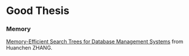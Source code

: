 # Good Thesis

### Memory

[Memory-Efficient Search Trees for Database Management Systems](http://people.iiis.tsinghua.edu.cn/~huanchen/publications/CMU-CS-20-101.pdf) from Huanchen ZHANG.
